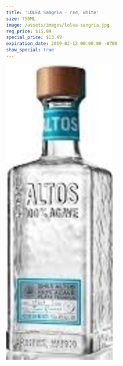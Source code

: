 ```yaml
---
title: 'LOLEA Sangria - red, white'
size: 750ML
image: /assets/images/lolea-sangria.jpg
reg_price: $15.99
special_price: $13.49
expiration_date: 2019-02-12 00:00:00 -0700
show_special: true
---
```


![](/assets/images/versions/olmeca-2-1---x----288-800x---.jpg)